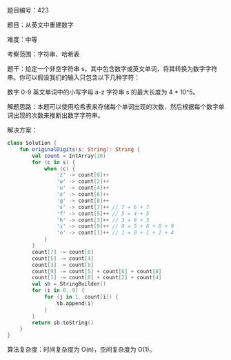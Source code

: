题目编号：423

题目：从英文中重建数字

难度：中等

考察范围：字符串、哈希表

题干：给定一个非空字符串 s，其中包含数字或英文单词，将其转换为数字字符串。你可以假设我们的输入只包含以下几种字符：

数字 0-9
英文单词中的小写字母 a-z
字符串 s 的最大长度为 4 * 10^5。

解题思路：本题可以使用哈希表来存储每个单词出现的次数，然后根据每个数字单词出现的次数来推断出数字字符串。

解决方案：

```kotlin
class Solution {
    fun originalDigits(s: String): String {
        val count = IntArray(10)
        for (c in s) {
            when (c) {
                'z' -> count[0]++
                'w' -> count[2]++
                'u' -> count[4]++
                'x' -> count[6]++
                'g' -> count[8]++
                's' -> count[7]++ // 7 = 6 + 7
                'f' -> count[5]++ // 5 = 4 + 5
                'h' -> count[3]++ // 3 = 8 + 3
                'i' -> count[9]++ // 9 = 5 + 6 + 8 + 9
                'o' -> count[1]++ // 1 = 0 + 1 + 2 + 4
            }
        }
        count[7] -= count[6]
        count[5] -= count[4]
        count[3] -= count[8]
        count[9] -= count[5] + count[6] + count[8]
        count[1] -= count[0] + count[2] + count[4]
        val sb = StringBuilder()
        for (i in 0..9) {
            for (j in 1..count[i]) {
                sb.append(i)
            }
        }
        return sb.toString()
    }
}
```

算法复杂度：时间复杂度为 O(n)，空间复杂度为 O(1)。